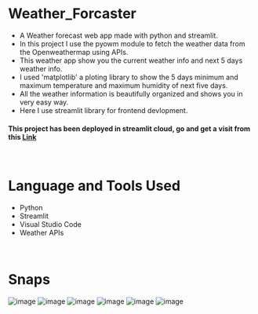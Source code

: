 # Weather_Forcaster
- A Weather forecast web app made with python and streamlit.
- In this project I use the pyowm module to fetch the weather data from the Openweathermap using APIs.
- This weather app show you the current weather info and next 5 days weather info.
- I used 'matplotlib' a ploting library to show the 5 days minimum and maximum temperature and maximum humidity of next five days.
- All the weather information is beautifully organized and shows you in very easy way.
- Here I use streamlit library for frontend devlopment.

#### This project has been deployed in streamlit cloud, go and get a visit from this [Link](https://weatherforecasterapp-das88768.streamlit.app/)

<br/>

# Language and Tools Used
- Python
- Streamlit
- Visual Studio Code
- Weather APIs

<br/>

# Snaps
![image]("")
![image](https://github.com/das88768/Weather_Forecaster_streamlit/assets/89207002/3d1a5979-78d6-4de4-9c81-51a0055183e6)
![image](https://github.com/das88768/Weather_Forecaster_streamlit/assets/89207002/a2018010-38ef-4f84-bf0c-a7ce25e3241b)
![image](https://github.com/das88768/Weather_Forecaster_streamlit/assets/89207002/133651f4-872a-486c-9732-62480a7a96ad)
![image](https://github.com/das88768/Weather_Forecaster_streamlit/assets/89207002/4e20851d-2045-4617-84b5-f318a6a34571)
![image](https://github.com/das88768/Weather_Forecaster_streamlit/assets/89207002/a348821a-0a7c-4bbc-9675-e37b79a8ec4e)
